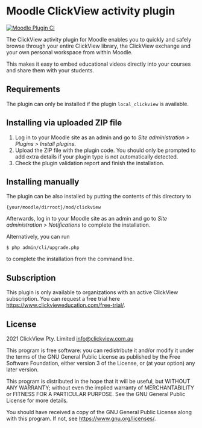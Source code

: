 # Moodle ClickView activity plugin #

[![Moodle Plugin CI](https://github.com/clickviewapp/moodle-mod_clickview/actions/workflows/moodle-ci.yml/badge.svg?branch=MOODLE_37_STABLE)](https://github.com/clickviewapp/moodle-mod_clickview/actions/workflows/moodle-ci.yml)

The ClickView activity plugin for Moodle enables you to quickly and safely browse through your entire ClickView library, the ClickView exchange and your own personal workspace from within Moodle.

This makes it easy to embed educational videos directly into your courses and share them with your students.

## Requirements ##

The plugin can only be installed if the plugin `local_clickview` is available.

## Installing via uploaded ZIP file ##

1. Log in to your Moodle site as an admin and go to _Site administration >
   Plugins > Install plugins_.
2. Upload the ZIP file with the plugin code. You should only be prompted to add
   extra details if your plugin type is not automatically detected.
3. Check the plugin validation report and finish the installation.

## Installing manually ##

The plugin can be also installed by putting the contents of this directory to

    {your/moodle/dirroot}/mod/clickview

Afterwards, log in to your Moodle site as an admin and go to _Site administration >
Notifications_ to complete the installation.

Alternatively, you can run

    $ php admin/cli/upgrade.php

to complete the installation from the command line.

## Subscription ##

This plugin is only available to organizations with an active ClickView subscription. You can request a free trial here https://www.clickvieweducation.com/free-trial/.

## License ##

2021 ClickView Pty. Limited <info@clickview.com.au>

This program is free software: you can redistribute it and/or modify it under
the terms of the GNU General Public License as published by the Free Software
Foundation, either version 3 of the License, or (at your option) any later
version.

This program is distributed in the hope that it will be useful, but WITHOUT ANY
WARRANTY; without even the implied warranty of MERCHANTABILITY or FITNESS FOR A
PARTICULAR PURPOSE.  See the GNU General Public License for more details.

You should have received a copy of the GNU General Public License along with
this program.  If not, see <https://www.gnu.org/licenses/>.
